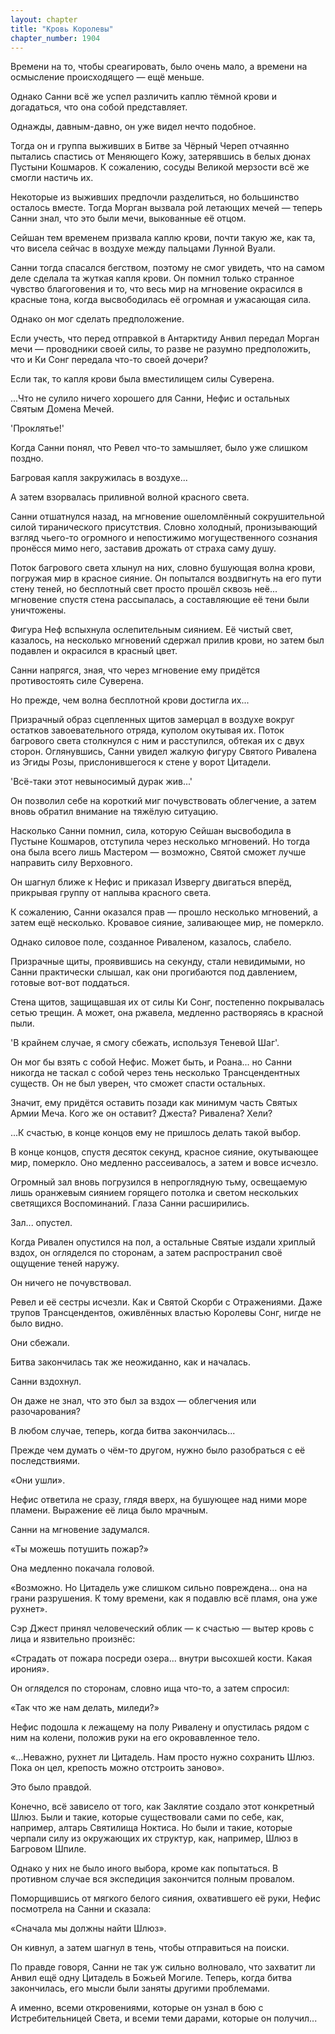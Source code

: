 ```yaml
---
layout: chapter
title: "Кровь Королевы"
chapter_number: 1904
---
```




Времени на то, чтобы среагировать, было очень мало, а времени на осмысление происходящего — ещё меньше.

Однако Санни всё же успел различить каплю тёмной крови и догадаться, что она собой представляет.

Однажды, давным-давно, он уже видел нечто подобное.

Тогда он и группа выживших в Битве за Чёрный Череп отчаянно пытались спастись от Меняющего Кожу, затерявшись в белых дюнах Пустыни Кошмаров. К сожалению, сосуды Великой мерзости всё же смогли настичь их.

Некоторые из выживших предпочли разделиться, но большинство осталось вместе. Тогда Морган вызвала рой летающих мечей — теперь Санни знал, что это были мечи, выкованные её отцом.

Сейшан тем временем призвала каплю крови, почти такую же, как та, что висела сейчас в воздухе между пальцами Лунной Вуали.

Санни тогда спасался бегством, поэтому не смог увидеть, что на самом деле сделала та жуткая капля крови. Он помнил только странное чувство благоговения и то, что весь мир на мгновение окрасился в красные тона, когда высвободилась её огромная и ужасающая сила.

Однако он мог сделать предположение.

Если учесть, что перед отправкой в Антарктиду Анвил передал Морган мечи — проводники своей силы, то разве не разумно предположить, что и Ки Сонг передала что-то своей дочери?

Если так, то капля крови была вместилищем силы Суверена.

...Что не сулило ничего хорошего для Санни, Нефис и остальных Святым Домена Мечей.

'Проклятье!'

Когда Санни понял, что Ревел что-то замышляет, было уже слишком поздно.

Багровая капля закружилась в воздухе...

А затем взорвалась приливной волной красного света.

Санни отшатнулся назад, на мгновение ошеломлённый сокрушительной силой тиранического присутствия. Словно холодный, пронизывающий взгляд чьего-то огромного и непостижимо могущественного сознания пронёсся мимо него, заставив дрожать от страха саму душу.

Поток багрового света хлынул на них, словно бушующая волна крови, погружая мир в красное сияние. Он попытался воздвигнуть на его пути стену теней, но бесплотный свет просто прошёл сквозь неё... мгновение спустя стена рассыпалась, а составляющие её тени были уничтожены.

Фигура Неф вспыхнула ослепительным сиянием. Её чистый свет, казалось, на несколько мгновений сдержал прилив крови, но затем был подавлен и окрасился в красный цвет.

Санни напрягся, зная, что через мгновение ему придётся противостоять силе Суверена.

Но прежде, чем волна бесплотной крови достигла их...

Призрачный образ сцепленных щитов замерцал в воздухе вокруг остатков завоевательного отряда, куполом окутывая их. Поток багрового света столкнулся с ним и расступился, обтекая их с двух сторон. Оглянувшись, Санни увидел жалкую фигуру Святого Ривалена из Эгиды Розы, прислонившегося к стене у ворот Цитадели.

'Всё-таки этот невыносимый дурак жив...'

Он позволил себе на короткий миг почувствовать облегчение, а затем вновь обратил внимание на тяжёлую ситуацию.

Насколько Санни помнил, сила, которую Сейшан высвободила в Пустыне Кошмаров, отступила через несколько мгновений. Но тогда она была всего лишь Мастером — возможно, Святой сможет лучше направить силу Верховного.

Он шагнул ближе к Нефис и приказал Извергу двигаться вперёд, прикрывая группу от наплыва красного света.

К сожалению, Санни оказался прав — прошло несколько мгновений, а затем ещё несколько. Кровавое сияние, заливающее мир, не померкло.

Однако силовое поле, созданное Риваленом, казалось, слабело.

Призрачные щиты, проявившись на секунду, стали невидимыми, но Санни практически слышал, как они прогибаются под давлением, готовые вот-вот поддаться.

Стена щитов, защищавшая их от силы Ки Сонг, постепенно покрывалась сетью трещин. А может, она ржавела, медленно растворяясь в красной пыли.

'В крайнем случае, я смогу сбежать, используя Теневой Шаг'.

Он мог бы взять с собой Нефис. Может быть, и Роана... но Санни никогда не таскал с собой через тень несколько Трансцендентных существ. Он не был уверен, что сможет спасти остальных.

Значит, ему придётся оставить позади как минимум часть Святых Армии Меча. Кого же он оставит? Джеста? Ривалена? Хели?

...К счастью, в конце концов ему не пришлось делать такой выбор.

В конце концов, спустя десяток секунд, красное сияние, окутывающее мир, померкло. Оно медленно рассеивалось, а затем и вовсе исчезло.

Огромный зал вновь погрузился в непроглядную тьму, освещаемую лишь оранжевым сиянием горящего потолка и светом нескольких светящихся Воспоминаний. Глаза Санни расширились.

Зал... опустел.

Когда Ривален опустился на пол, а остальные Святые издали хриплый вздох, он огляделся по сторонам, а затем распространил своё ощущение теней наружу.

Он ничего не почувствовал.

Ревел и её сестры исчезли. Как и Святой Скорби с Отражениями. Даже трупов Трансцендентов, оживлённых властью Королевы Сонг, нигде не было видно.

Они сбежали.

Битва закончилась так же неожиданно, как и началась.

Санни вздохнул.

Он даже не знал, что это был за вздох — облегчения или разочарования?

В любом случае, теперь, когда битва закончилась...

Прежде чем думать о чём-то другом, нужно было разобраться с её последствиями.

«Они ушли».

Нефис ответила не сразу, глядя вверх, на бушующее над ними море пламени. Выражение её лица было мрачным.

Санни на мгновение задумался.

«Ты можешь потушить пожар?»

Она медленно покачала головой.

«Возможно. Но Цитадель уже слишком сильно повреждена... она на грани разрушения. К тому времени, как я подавлю всё пламя, она уже рухнет».

Сэр Джест принял человеческий облик — к счастью — вытер кровь с лица и язвительно произнёс:

«Страдать от пожара посреди озера... внутри высохшей кости. Какая ирония».

Он огляделся по сторонам, словно ища что-то, а затем спросил:

«Так что же нам делать, миледи?»

Нефис подошла к лежащему на полу Ривалену и опустилась рядом с ним на колени, положив руки на его окровавленное тело.

«...Неважно, рухнет ли Цитадель. Нам просто нужно сохранить Шлюз. Пока он цел, крепость можно отстроить заново».

Это было правдой.

Конечно, всё зависело от того, как Заклятие создало этот конкретный Шлюз. Были и такие, которые существовали сами по себе, как, например, алтарь Святилища Ноктиса. Но были и такие, которые черпали силу из окружающих их структур, как, например, Шлюз в Багровом Шпиле.

Однако у них не было иного выбора, кроме как попытаться. В противном случае вся экспедиция закончится полным провалом.

Поморщившись от мягкого белого сияния, охватившего её руки, Нефис посмотрела на Санни и сказала:

«Сначала мы должны найти Шлюз».

Он кивнул, а затем шагнул в тень, чтобы отправиться на поиски.

По правде говоря, Санни не так уж сильно волновало, что захватит ли Анвил ещё одну Цитадель в Божьей Могиле. Теперь, когда битва закончилась, его мысли были заняты другими проблемами.

А именно, всеми откровениями, которые он узнал в бою с Истребительницей Света, и всеми теми дарами, которые он получил...

